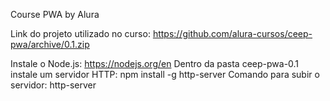 Course PWA by Alura

Link do projeto utilizado no curso:
https://github.com/alura-cursos/ceep-pwa/archive/0.1.zip

Instale o Node.js: https://nodejs.org/en
Dentro da pasta ceep-pwa-0.1 instale um servidor HTTP: npm install -g http-server
Comando para subir o servidor: http-server